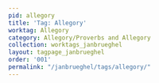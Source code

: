 ```yaml
---
pid: allegory
title: 'Tag: Allegory'
worktag: Allegory
category: Allegory/Proverbs and Allegory
collection: worktags_janbrueghel
layout: tagpage_janbrueghel
order: '001'
permalink: "/janbrueghel/tags/allegory/"
---
```

